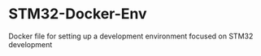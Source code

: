 # STM32-Docker-Env

Docker file for setting up a development environment focused on STM32 development

